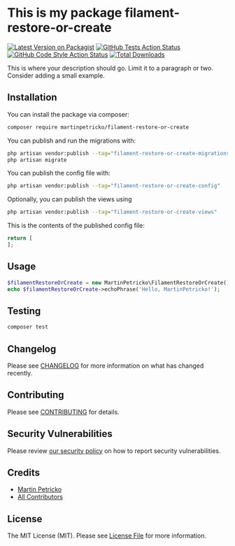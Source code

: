 # This is my package filament-restore-or-create

[![Latest Version on Packagist](https://img.shields.io/packagist/v/martinpetricko/filament-restore-or-create.svg?style=flat-square)](https://packagist.org/packages/martinpetricko/filament-restore-or-create)
[![GitHub Tests Action Status](https://img.shields.io/github/actions/workflow/status/martinpetricko/filament-restore-or-create/run-tests.yml?branch=main&label=tests&style=flat-square)](https://github.com/martinpetricko/filament-restore-or-create/actions?query=workflow%3Arun-tests+branch%3Amain)
[![GitHub Code Style Action Status](https://img.shields.io/github/actions/workflow/status/martinpetricko/filament-restore-or-create/fix-php-code-styling.yml?branch=main&label=code%20style&style=flat-square)](https://github.com/martinpetricko/filament-restore-or-create/actions?query=workflow%3A"Fix+PHP+code+styling"+branch%3Amain)
[![Total Downloads](https://img.shields.io/packagist/dt/martinpetricko/filament-restore-or-create.svg?style=flat-square)](https://packagist.org/packages/martinpetricko/filament-restore-or-create)



This is where your description should go. Limit it to a paragraph or two. Consider adding a small example.

## Installation

You can install the package via composer:

```bash
composer require martinpetricko/filament-restore-or-create
```

You can publish and run the migrations with:

```bash
php artisan vendor:publish --tag="filament-restore-or-create-migrations"
php artisan migrate
```

You can publish the config file with:

```bash
php artisan vendor:publish --tag="filament-restore-or-create-config"
```

Optionally, you can publish the views using

```bash
php artisan vendor:publish --tag="filament-restore-or-create-views"
```

This is the contents of the published config file:

```php
return [
];
```

## Usage

```php
$filamentRestoreOrCreate = new MartinPetricko\FilamentRestoreOrCreate();
echo $filamentRestoreOrCreate->echoPhrase('Hello, MartinPetricko!');
```

## Testing

```bash
composer test
```

## Changelog

Please see [CHANGELOG](CHANGELOG.md) for more information on what has changed recently.

## Contributing

Please see [CONTRIBUTING](.github/CONTRIBUTING.md) for details.

## Security Vulnerabilities

Please review [our security policy](../../security/policy) on how to report security vulnerabilities.

## Credits

- [Martin Petricko](https://github.com/MartinPetricko)
- [All Contributors](../../contributors)

## License

The MIT License (MIT). Please see [License File](LICENSE.md) for more information.
